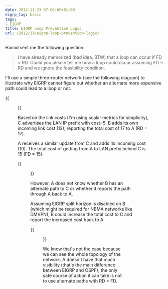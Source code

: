 ```yaml
---
date: 2012-11-23 07:06:00+01:00
eigrp_tag: basic
tags:
- EIGRP
title: EIGRP Loop Prevention Logic
url: /2012/11/eigrp-loop-prevention-logic/
---
```

Hamid sent me the following question:

> I have already memorized (bad idea, BTW) that a loop can occur if FD < RD. Could you please tell me how a loop could occur assuming FD < RD and we ignore the feasibility condition.

I'll use a simple three-router network (see the following diagram) to illustrate why EIGRP cannot figure out whether an alternate more expensive path could lead to a loop or not.
<!--more-->
{{<figure src="/2012/11/s400-EIGRP_baseline.png">}}

Based on the link costs (I'm using scalar metrics for simplicity), C advertises the LAN IP prefix with cost=5. B adds its own incoming link cost (12), reporting the total cost of 17 to A (RD = 17).

A receives a similar update from C and adds its incoming cost (10). The total cost of getting from A to LAN prefix behind C is 15 (FD = 15).

{{<figure src="/2012/11/s400-EIGRP_update.png">}}

However, A does not know whether B has an alternate path to C or whether it reports the path through A back to A.

Assuming EIGRP split horizon is disabled on B (which might be required for NBMA networks like DMVPN), B could increase the total cost to C and report the increased cost back to A.

{{<figure src="/2012/11/s400-EIGRP_loop.png">}}

We know that's not the case because we can see the whole topology of the network. A doesn't have that much visibility (that's the main difference between EIGRP and OSPF); the only safe course of action it can take is not to use alternate paths with RD > FD.
